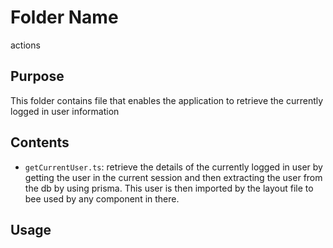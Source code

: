 # Folder Name
actions

## Purpose
This folder contains file that enables the application to retrieve the currently logged in user information

## Contents
- `getCurrentUser.ts`: retrieve the details of the currently logged in user by getting the user in the current session
 and then extracting the user from the db by using prisma. This user is then imported by the layout file to bee used by any
 component in there.

## Usage


